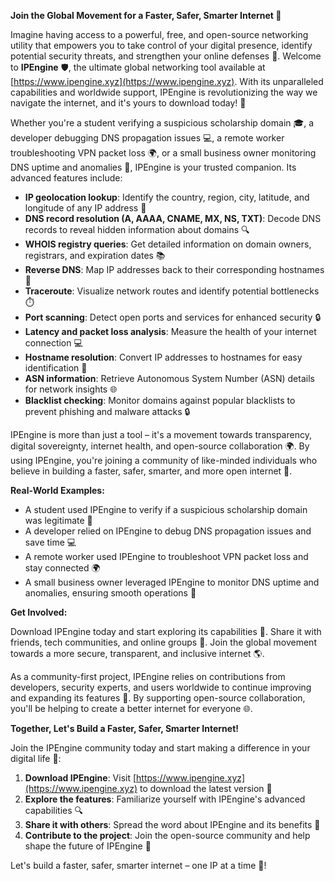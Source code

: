 **Join the Global Movement for a Faster, Safer, Smarter Internet 🚀**

Imagine having access to a powerful, free, and open-source networking utility that empowers you to take control of your digital presence, identify potential security threats, and strengthen your online defenses 🔐. Welcome to **IPEngine** 🛡️, the ultimate global networking tool available at [https://www.ipengine.xyz](https://www.ipengine.xyz). With its unparalleled capabilities and worldwide support, IPEngine is revolutionizing the way we navigate the internet, and it's yours to download today! 📡

Whether you're a student verifying a suspicious scholarship domain 🎓, a developer debugging DNS propagation issues 💻, a remote worker troubleshooting VPN packet loss 🌍, or a small business owner monitoring DNS uptime and anomalies 🏢, IPEngine is your trusted companion. Its advanced features include:

* **IP geolocation lookup**: Identify the country, region, city, latitude, and longitude of any IP address 📍
* **DNS record resolution (A, AAAA, CNAME, MX, NS, TXT)**: Decode DNS records to reveal hidden information about domains 🔍
* **WHOIS registry queries**: Get detailed information on domain owners, registrars, and expiration dates 📚
* **Reverse DNS**: Map IP addresses back to their corresponding hostnames 🔄
* **Traceroute**: Visualize network routes and identify potential bottlenecks ⏱️
* **Port scanning**: Detect open ports and services for enhanced security 🔒
* **Latency and packet loss analysis**: Measure the health of your internet connection 💻
* **Hostname resolution**: Convert IP addresses to hostnames for easy identification 📝
* **ASN information**: Retrieve Autonomous System Number (ASN) details for network insights 🌐
* **Blacklist checking**: Monitor domains against popular blacklists to prevent phishing and malware attacks 🔒

IPEngine is more than just a tool – it's a movement towards transparency, digital sovereignty, internet health, and open-source collaboration 🌍. By using IPEngine, you're joining a community of like-minded individuals who believe in building a faster, safer, smarter, and more open internet 🚀.

**Real-World Examples:**

* A student used IPEngine to verify if a suspicious scholarship domain was legitimate 💸
* A developer relied on IPEngine to debug DNS propagation issues and save time 💻
* A remote worker used IPEngine to troubleshoot VPN packet loss and stay connected 🌍
* A small business owner leveraged IPEngine to monitor DNS uptime and anomalies, ensuring smooth operations 🏢

**Get Involved:**

Download IPEngine today and start exploring its capabilities 🔗. Share it with friends, tech communities, and online groups 👥. Join the global movement towards a more secure, transparent, and inclusive internet 🌎.

As a community-first project, IPEngine relies on contributions from developers, security experts, and users worldwide to continue improving and expanding its features 🤝. By supporting open-source collaboration, you'll be helping to create a better internet for everyone 🌐.

**Together, Let's Build a Faster, Safer, Smarter Internet!**

Join the IPEngine community today and start making a difference in your digital life 🔑:

1. **Download IPEngine**: Visit [https://www.ipengine.xyz](https://www.ipengine.xyz) to download the latest version 📡
2. **Explore the features**: Familiarize yourself with IPEngine's advanced capabilities 🔍
3. **Share it with others**: Spread the word about IPEngine and its benefits 👥
4. **Contribute to the project**: Join the open-source community and help shape the future of IPEngine 🤝

Let's build a faster, safer, smarter internet – one IP at a time 🔑!